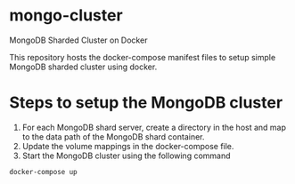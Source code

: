 # mongo-cluster
MongoDB Sharded Cluster on Docker

This repository hosts the docker-compose manifest files to setup simple MongoDB sharded cluster using docker.

# Steps to setup the MongoDB cluster

1. For each MongoDB shard server, create a directory in the host and map to the data path of the MongoDB shard container.
2. Update the volume mappings in the docker-compose file.
3. Start the MongoDB cluster using the following command

`docker-compose up`


